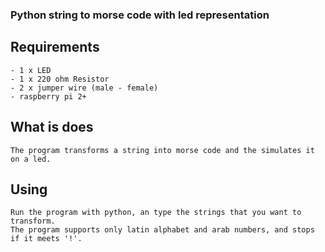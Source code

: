 ### Python string to morse code with led representation

## Requirements
    - 1 x LED
    - 1 x 220 ohm Resistor
    - 2 x jumper wire (male - female)
    - raspberry pi 2+
    
## What is does
    The program transforms a string into morse code and the simulates it on a led.

## Using
    Run the program with python, an type the strings that you want to transform.
    The program supports only latin alphabet and arab numbers, and stops if it meets '!'.
